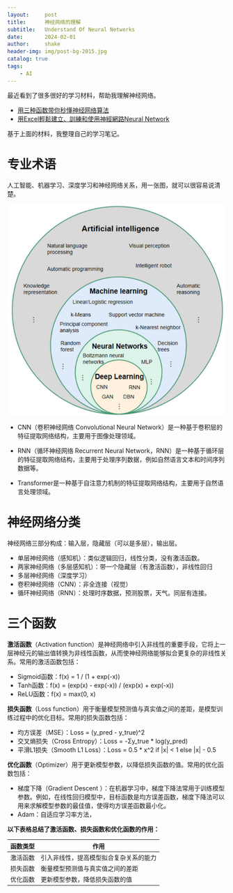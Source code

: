 ```yaml
---
layout:     post
title:      神经网络的理解
subtitle:   Understand Of Neural Networks
date:       2024-02-01
author:     shake
header-img: img/post-bg-2015.jpg
catalog: true
tags:
    - AI
---
```


最近看到了很多很好的学习材料，帮助我理解神经网络。

* [用三种函数带你秒懂神经网络算法](https://www.youtube.com/watch?v=0L-3XgE-eiA&t=153s)
* [用Excel輕鬆建立、訓練和使用神經網路Neural Network](https://www.youtube.com/watch?v=rcwpFQHgZTk&list=PLpnzkr5S5scc_6ZMKNJUdTARnCe3zLXUA&index=10)

基于上面的材料，我整理自己的学习笔记。

# 专业术语

人工智能、机器学习、深度学习和神经网络关系，用一张图，就可以很容易说清楚。

![关系图谱](/img/2024/Neural_Networks/relation.jpg "图谱")


* CNN（卷积神经网络 Convolutional Neural Network）是一种基于卷积层的特征提取网络结构，主要用于图像处理领域。

* RNN（循环神经网络 Recurrent Neural Network，RNN）是一种基于循环层的特征提取网络结构，主要用于处理序列数据，例如自然语言文本和时间序列数据等。

* Transformer是一种基于自注意力机制的特征提取网络结构，主要用于自然语言处理领域。

# 神经网络分类

神经网络三部分构成：输入层，隐藏层（可以是多层），输出层。

* 单层神经网络（感知机）：类似逻辑回归，线性分类，没有激活函数。
* 两家神经网络（多层感知机）：带一个隐藏层（有激活函数），非线性回归
* 多层神经网络（深度学习）
* 卷积神经网络（CNN）：非全连接（视觉）
* 循环神经网络（RNN）：处理时序数据，预测股票，天气。同层有连接。

# 三个函数


**激活函数**（Activation function）是神经网络中引入非线性的重要手段，它将上一层神经元的输出值转换为非线性函数，从而使神经网络能够拟合更复杂的非线性关系。常用的激活函数包括：

* Sigmoid函数：f(x) = 1 / (1 + exp(-x))
* Tanh函数：f(x) = (exp(x) - exp(-x)) / (exp(x) + exp(-x))
* ReLU函数：f(x) = max(0, x)

**损失函数**（Loss function）用于衡量模型预测值与真实值之间的差距，是模型训练过程中的优化目标。常用的损失函数包括：

* 均方误差（MSE）：Loss = (y_pred - y_true)^2
* 交叉熵损失（Cross Entropy）：Loss = -Σy_true * log(y_pred)
* 平滑L1损失（Smooth L1 Loss）：Loss = 0.5 * x^2 if |x| < 1 else |x| - 0.5

**优化函数**（Optimizer）用于更新模型参数，以降低损失函数的值。常用的优化函数包括：

* 梯度下降（Gradient Descent ）：在机器学习中，梯度下降法常用于训练模型参数。例如，在线性回归模型中，目标函数是均方误差函数，梯度下降法可以用来求解模型参数的最佳值，使得均方误差函数最小化。
* Adam：自适应学习率方法，


**以下表格总结了激活函数、损失函数和优化函数的作用：**

| 函数类型 | 作用 |
|---|---|
| 激活函数 | 引入非线性，提高模型拟合复杂关系的能力 |
| 损失函数 | 衡量模型预测值与真实值之间的差距 |
| 优化函数 | 更新模型参数，降低损失函数的值 |

